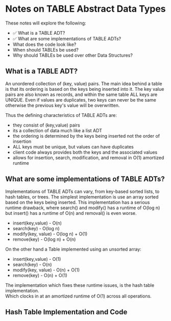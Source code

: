 # Notes on TABLE Abstract Data Types

These notes will explore the following:
- ✅ What is a TABLE ADT?
- ✅ What are some implementations of TABLE ADTs?
- What does the code look like?
- When should TABLEs be used?
- Why should TABLEs be used over other Data Structures?

## What is a TABLE ADT?

An unordered collection of (key, value) pairs. The main idea behind a table is that its ordering is based on the keys being inserted into it. The key value pairs are also known as records, and within the same table ALL keys are UNIQUE. Even if values are duplicates, two keys can never be the same otherwise the previous key's value will be overwritten.

Thus the defining characteristics of TABLE ADTs are:
- they consist of (key,value) pairs
- its a collection of data much like a list ADT
- the ordering is determined by the keys being inserted not the order of insertion
- ALL keys must be unique, but values can have duplicates
- client code always provides both the keys and the associated values
- allows for insertion, search, modification, and removal in O(1) amortized runtime

## What are some implementations of TABLE ADTs?

Implementations of TABLE ADTs can vary, from key-based sorted lists, to hash tables, or trees. The simplest implementation is use an array sorted based on the keys being inserted. This implementation has a serious runtime drawback, where search() and modify() has a runtime of O(log n) but insert() has a runtime of O(n) and removal() is even worse.
- insert(key,value) - O(n)
- search(key) - O(log n)
- modify(key, value) - O(log n) + O(1)
- remove(key) - O(log n) + O(n)

On the other hand a Table implemented using an unsorted array:
- insert(key,value) - O(1)
- search(key) - O(n)
- modify(key, value) - O(n) + O(1)
- remove(key) - O(n) + O(1)

The implementation which fixes these runtime issues, is the hash table implementation.<br>
Which clocks in at an amortized runtime of O(1) across all operations.

## Hash Table Implementation and Code